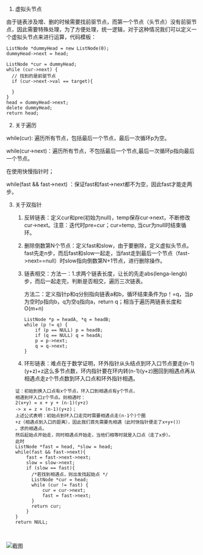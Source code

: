 1. 虚拟头节点

由于链表涉及增、删的时候需要找前驱节点，而第一个节点（头节点）没有前驱节点，因此需要特殊处理，为了方便处理，统一逻辑，对于这种情况我们可以定义一个虚拟头节点来进行运算，代码模板：

```
ListNode *dummyHead = new ListNode(0);
dummyHead->next = head;

ListNode *cur = dummyHead;
while (cur->next) {
  // 找到的是前驱节点
  if (cur->next->val == target){
  
  }
}
head = dummyHead->next;
delete dummyHead;
return head;
```

2. 关于遍历

while(cur): 遍历所有节点，包括最后一个节点，最后一次循环p为空。

while(cur->next)：遍历所有节点，不包括最后一个节点,最后一次循环p指向最后一个节点。

在使用快慢指针时；

while(fast && fast->next) ：保证fast和fast->next都不为空，因此fast才能走两步。

3. 关于双指针
   1. 反转链表：定义cur和pre(初始为null)，temp保存cur->next，不断修改cur->next。注意：迭代时pre=cur；cur=temp, 当cur为null时结束循环。
   2. 删除倒数第N个节点：定义fast和slow，由于要删除，定义虚拟头节点。fast先走n步，而后fast和slow一起走，当fast走到最后一个节点（fast->next==null）时slow指向倒数第N+1节点，进行删除操作。
   3. 链表相交：方法一：1.求两个链表长度，让长的先走abs(lenga-lengb)步，而后一起走完，判断是否相交，遍历三次链表。
      
      方法二：定义指针p和q分别指向链表a和b，循环结束条件为p！=q，当p为空时p指向b，q为空q指向a，return q；相当于遍历两链表长度和O(m+n)
      ```
      ListNode *p = headA, *q = headB;
      while (p != q) {
          if (p == NULL) p = headB;
          if (q == NULL) q = headA;
          p = p->next;
          q = q->next;
      }
      ```
   4.  环形链表：难点在于数学证明，环外指针从头结点到环入口节点要走(n-1)(y+z)+z这么多节点数，环内指针要在环内转(n-1)(y+z)圈回到相遇点再从相遇点走z个节点数到环入口点和环外指针相遇。
      ```
      证：初始到换入口点有x个节点，环入口到相遇点有y个节点，
      相遇到环入口z个节点。则相遇时：
      2(x+y) = x + y + (n-1)(y+z)
      -> x = z + (n-1)(y+z)；
      上述公式表明：初始点到环入口走完时需要相遇点走(n-1个)个圈
      +z（相遇点到入口的距离），因此我们首先需要先相遇（此时快指针便走了x+y+()）
      。求的相遇点。
      然后起始点开始走，同时相遇点开始走，当他们相等时就是入口点（走了x步）。
      此时
      ListNode *fast = head, *slow = head;
      while(fast && fast->next){
          fast = fast->next->next;
          slow = slow->next;
          if (slow == fast){
            /*若找到相遇点，则出发找起始点 */
            ListNode *cur = head;
            while (cur != fast) {
                cur = cur->next;
                fast = fast->next;
            }
            return cur;
          }
      }
      return NULL;
      ```

<br/>

![截图](2c7aa00b7cc068349c6fdd2e34a51e5e.png)
